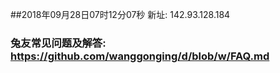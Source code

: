 ##2018年09月28日07时12分07秒 新址: 142.93.128.184
### 兔友常见问题及解答: https://github.com/wanggonging/d/blob/w/FAQ.md
